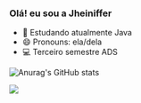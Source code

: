 ### Olá! eu sou a Jheiniffer
- 🌱 Estudando atualmente Java
- 😄 Pronouns: ela/dela
- 💻 Terceiro semestre ADS

![Anurag's GitHub stats](https://github-readme-stats.vercel.app/api?username=jheiniffer&show_icons=true&theme=synthwave)

  <a href="https://instagram.com/jheiniffer_" target="_blank"><img src="https://img.shields.io/badge/-Instagram-%23E4405F?style=for-the-badge&logo=instagram&logoColor=white" target="_blank"></a>
  
  
